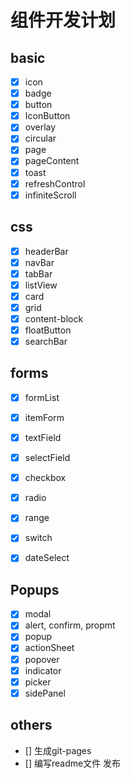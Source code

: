 # 组件开发计划

## basic

* [X] icon
* [X] badge
* [X] button
* [X] IconButton
* [X] overlay
* [X] circular
* [X] page
* [X] pageContent
* [X] toast
* [X] refreshControl
* [X] infiniteScroll

## css
* [X] headerBar
* [X] navBar
* [X] tabBar
* [X] listView
* [X] card
* [X] grid
* [X] content-block
* [X] floatButton
* [X] searchBar

## forms
* [X] formList
* [X] itemForm
* [X] textField
* [X] selectField
* [X] checkbox
* [X] radio
* [X] range
* [X] switch
* [X] dateSelect


## Popups

* [X] modal
* [X] alert, confirm, propmt
* [X] popup
* [X] actionSheet
* [X] popover
* [X] indicator
* [X] picker
* [X] sidePanel

## others

* [] 生成git-pages
* [] 编写readme文件 发布

